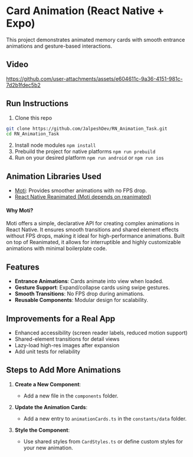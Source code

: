 # Card Animation (React Native + Expo)

This project demonstrates animated memory cards with smooth entrance animations and gesture-based interactions.

## Video
https://github.com/user-attachments/assets/e604611c-9a36-4151-981c-7d2b1fdec5b2

## Run Instructions

1. Clone this repo
```bash
git clone https://github.com/JalpeshDev/RN_Animation_Task.git 
cd RN_Animation_Task
```
2. Install node modules 
`npm install`
3. Prebuild the project for native platforms 
`npm run prebuild`
4. Run on your desired platform
 `npm run android` or `npm run ios`

## Animation Libraries Used
- [Moti](https://moti.fyi/): Provides smoother animations with no FPS drop.
- [React Native Reanimated (Moti depends on reanimated)](https://docs.swmansion.com/react-native-reanimated/)

#### Why Moti?
Moti offers a simple, declarative API for creating complex animations in React Native. It ensures smooth transitions and shared element effects without FPS drops, making it ideal for high-performance animations. Built on top of Reanimated, it allows for interruptible and highly customizable animations with minimal boilerplate code.

## Features
- **Entrance Animations**: Cards animate into view when loaded.
- **Gesture Support**: Expand/collapse cards using swipe gestures.
- **Smooth Transitions**: No FPS drop during animations.
- **Reusable Components**: Modular design for scalability.

## Improvements for a Real App
- Enhanced accessibility (screen reader labels, reduced motion support)
- Shared-element transitions for detail views
- Lazy-load high-res images after expansion
- Add unit tests for reliability

## Steps to Add More Animations
1. **Create a New Component**:
   - Add a new file in the `components` folder.

2. **Update the Animation Cards**:
   - Add a new entry to `animationCards.ts` in the `constants/data` folder.

3. **Style the Component**:
   - Use shared styles from `CardStyles.ts` or define custom styles for your new animation.

